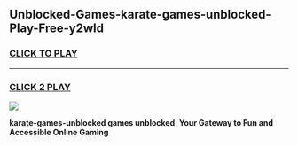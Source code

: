 
## Unblocked-Games-karate-games-unblocked-Play-Free-y2wld
<h3>
<a href="https://premium76.site?title=karate-games-unblocked&ref=22A">CLICK TO PLAY</a></h3>
<hr>

<h3>
<a href="https://premium76.site?title=karate-games-unblocked&ref=22A">CLICK 2 PLAY</a>
  
</h3>

<a href="https://premium76.site?title=karate-games-unblocked&ref=22A"><img src="https://clearcache.store/games.png"></a>


**karate-games-unblocked games unblocked: Your Gateway to Fun and Accessible Online Gaming**
